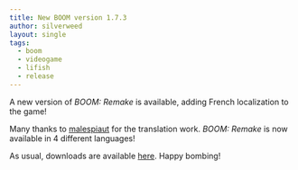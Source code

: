 ```yaml
---
title: New BOOM version 1.7.3
author: silverweed
layout: single
tags:  
  - boom  
  - videogame  
  - lifish  
  - release
---
```

A new version of *BOOM: Remake* is available, adding French localization to the game!

Many thanks to [malespiaut](https://github.com/malespiaut) for the translation work. *BOOM: Remake* is now available in 4 different languages!

As usual, downloads are available [here](https://silverweed.github.io/boom/#downloads).
Happy bombing!
